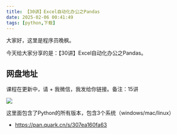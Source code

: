 ```yaml
---
title: 【30讲】Excel自动化办公之Pandas
date: 2025-02-06 00:41:49
tags: [python,下载]
---
```



大家好，这里是程序员晚枫。

今天给大家分享的是：【30讲】Excel自动化办公之Pandas。

## 网盘地址

课程在更新中，请 + 我微信，我发给你链接。备注：15讲

![](https://python-office-1300615378.cos.ap-chongqing.myqcloud.com/%E5%BE%AE%E4%BF%A1%E4%BA%8C%E7%BB%B4%E7%A0%81.jpg)


这里面包含了Python的所有版本，包含3个系统（windows/mac/linux）

- https://pan.quark.cn/s/307ea160fa63
